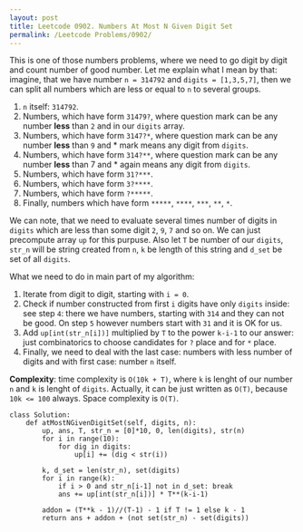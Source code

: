 ```yaml
---
layout: post
title: Leetcode 0902. Numbers At Most N Given Digit Set
permalink: /Leetcode Problems/0902/
---
```


This is one of those numbers problems, where we need to go digit by digit and count number of good number. Let me explain what I mean by that: imagine, that we have number `n = 314792` and `digits = [1,3,5,7]`, then we can split all numbers which are less or equal to `n` to several groups.

1. `n` itself: `314792`.
2. Numbers, which have form `31479?`, where question mark can be any number **less** than `2` and in our `digits` array.
3. Numbers, which have form `3147?*`, where question mark can be any number **less** than `9` and * mark means any digit from `digits`.
4. Numbers, which have form `314?**`, where question mark can be any number **less** than 7 and * again means any digit from `digits`.
5. Numbers, which have form `31?***`.
6. Numbers, which have form `3?****`.
7. Numbers, which have form `?*****`.
8. Finally, numbers which have form `*****`, `****`, `***`, `**`, `*`.

We can note, that we need to evaluate several times number of digits in `digits` which are less than some digit `2`, `9`, `7` and so on. We can just precompute array `up` for this purpuse. Also let `T` be number of our `digits`, `str_n` will be string created from `n`, `k` be length of this string and `d_set` be set of all `digits`.

What we need to do in main part of my algorithm:
1. Iterate from digit to digit, starting with `i = 0`.
2. Check if number constructed from first `i` digits have only `digits` inside: see step `4`: there we have numbers, starting with `314` and they can not be good. On step `5` however numbers start with `31` and it is OK for us.
3. Add `up[int(str_n[i])]` multiplied by `T` to the power `k-i-1` to our answer: just combinatorics to choose candidates for `?` place and for `*` place.
4. Finally, we need to deal with the last case: numbers with less number of digits and with first case: number `n` itself.

**Complexity**: time complexity is `O(10k + T)`, where `k` is lenght of our number `n` and `k` is lenght of `digits`.  Actually, it can be just written as `O(T)`, because `10k <= 100` always. Space complexity is `O(T)`.

```
class Solution:
    def atMostNGivenDigitSet(self, digits, n):
        up, ans, T, str_n = [0]*10, 0, len(digits), str(n)
        for i in range(10):
            for dig in digits:
                up[i] += (dig < str(i))
        
        k, d_set = len(str_n), set(digits)
        for i in range(k):
            if i > 0 and str_n[i-1] not in d_set: break
            ans += up[int(str_n[i])] * T**(k-i-1)
        
        addon = (T**k - 1)//(T-1) - 1 if T != 1 else k - 1
        return ans + addon + (not set(str_n) - set(digits))
```
